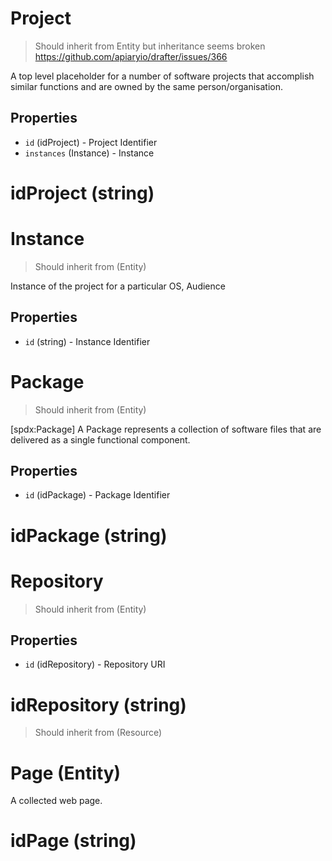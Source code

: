 # Project

> Should inherit from Entity but inheritance seems broken https://github.com/apiaryio/drafter/issues/366

A top level placeholder for a number of software projects that accomplish similar functions and are owned by the same person/organisation.

## Properties

 - `id` (idProject) - Project Identifier
 - `instances` (Instance) - Instance

# idProject (string)

# Instance

> Should inherit from (Entity)

Instance of the project for a particular OS, Audience

## Properties

 - `id` (string) - Instance Identifier

# Package

> Should inherit from (Entity)

[spdx:Package] A Package represents a collection of software files that are delivered as a single functional component.

## Properties

- `id` (idPackage) - Package Identifier

# idPackage (string)

# Repository

> Should inherit from (Entity)

## Properties

- `id` (idRepository) - Repository URI

# idRepository (string)

> Should inherit from (Resource)

# Page (Entity)

A collected web page.

# idPage (string)
